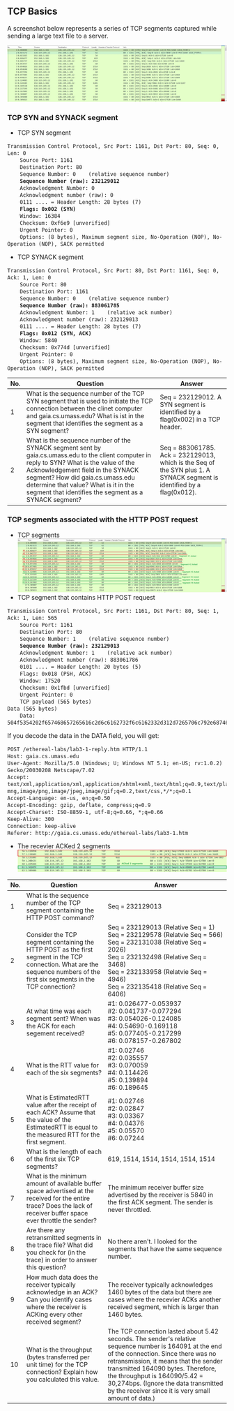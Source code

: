 ## TCP Basics
A screenshot below represents a series of TCP segments captured while sending a large text file to a server.

![screenshot1](https://github.com/chaebum-kim/network-projects/blob/master/wireshark-lab/TCP/screenshot1.jpg)

### TCP SYN and SYNACK segment
* TCP SYN segment 
<pre><code>Transmission Control Protocol, Src Port: 1161, Dst Port: 80, Seq: 0, Len: 0
    Source Port: 1161
    Destination Port: 80
    Sequence Number: 0    (relative sequence number)
    <strong>Sequence Number (raw): 232129012</strong>
    Acknowledgment Number: 0
    Acknowledgment number (raw): 0
    0111 .... = Header Length: 28 bytes (7)
    <strong>Flags: 0x002 (SYN)</strong>
    Window: 16384
    Checksum: 0xf6e9 [unverified]
    Urgent Pointer: 0
    Options: (8 bytes), Maximum segment size, No-Operation (NOP), No-Operation (NOP), SACK permitted</code></pre>
    
    
* TCP SYNACK segment
<pre><code>Transmission Control Protocol, Src Port: 80, Dst Port: 1161, Seq: 0, Ack: 1, Len: 0
    Source Port: 80
    Destination Port: 1161
    Sequence Number: 0    (relative sequence number)
    <strong>Sequence Number (raw): 883061785</strong>
    Acknowledgment Number: 1    (relative ack number)
    Acknowledgment number (raw): 232129013
    0111 .... = Header Length: 28 bytes (7)
    <strong>Flags: 0x012 (SYN, ACK)</strong>
    Window: 5840
    Checksum: 0x774d [unverified]
    Urgent Pointer: 0
    Options: (8 bytes), Maximum segment size, No-Operation (NOP), No-Operation (NOP), SACK permitted</code></pre>

|No.|Question|Answer|
|---|---|---|
|1|What is the sequence number of the TCP SYN segment that is used to initiate the TCP connection between the clinet computer and gaia.cs.umass.edu? What is ist in the segment that identifies the segment as a SYN segment?|Seq = 232129012. A SYN segment is identified by a flag(0x002) in a TCP header.|
|2|What is the sequence number of the SYNACK segment sent by gaia.cs.umass.edu to the client computer in reply to SYN? What is the value of the Acknowledgement field in the SYNACK segment? How did gaia.cs.umass.edu determine that value? What is it in the segment that identifies the segment as a SYNACK segment?|Seq = 883061785. Ack = 232129013, which is the Seq of the SYN plus 1. A SYNACK segment is identified by a flag(0x012).|


### TCP segments associated with the HTTP POST request

* TCP segments
![screenshot2](https://github.com/chaebum-kim/network-projects/blob/master/wireshark-lab/TCP/screenshot2.jpg)
* TCP segment that contains HTTP POST request
<pre><code>Transmission Control Protocol, Src Port: 1161, Dst Port: 80, Seq: 1, Ack: 1, Len: 565
    Source Port: 1161
    Destination Port: 80
    Sequence Number: 1    (relative sequence number)
    <strong>Sequence Number (raw): 232129013</strong>
    Acknowledgment Number: 1    (relative ack number)
    Acknowledgment number (raw): 883061786
    0101 .... = Header Length: 20 bytes (5)
    Flags: 0x018 (PSH, ACK)
    Window: 17520
    Checksum: 0x1fbd [unverified]
    Urgent Pointer: 0
    TCP payload (565 bytes)
Data (565 bytes)
    Data: 504f5354202f657468657265616c2d6c6162732f6c6162332d312d7265706c792e68746d…</code></pre>
    
If you decode the data in the DATA field, you will get:
<pre><code>POST /ethereal-labs/lab3-1-reply.htm HTTP/1.1 
Host: gaia.cs.umass.edu 
User-Agent: Mozilla/5.0 (Windows; U; Windows NT 5.1; en-US; rv:1.0.2) Gecko/20030208 Netscape/7.02 
Accept: text/xml,application/xml,application/xhtml+xml,text/html;q=0.9,text/plain;q=0.8,video/x-mng,image/png,image/jpeg,image/gif;q=0.2,text/css,*/*;q=0.1 
Accept-Language: en-us, en;q=0.50 
Accept-Encoding: gzip, deflate, compress;q=0.9 
Accept-Charset: ISO-8859-1, utf-8;q=0.66, *;q=0.66 
Keep-Alive: 300 
Connection: keep-alive 
Referer: http://gaia.cs.umass.edu/ethereal-labs/lab3-1.htm </code></pre>

* The recevier ACKed 2 segments
![screenshot3](https://github.com/chaebum-kim/network-projects/blob/master/wireshark-lab/TCP/screenshot3.JPG)

|No.|Question|Answer|
|---|---|---|
|1|What is the sequence number of the TCP segment containing the HTTP POST command?|Seq = 232129013|
|2|Consider the TCP segment containing the HTTP POST as the first segment in the TCP connection. What are the sequence numbers of the first six segments in the TCP connection?|Seq = 232129013 (Relative Seq = 1)<br>Seq = 232129578 (Relatvie Seq = 566)<br>Seq = 232131038 (Relative Seq = 2026)<br>Seq = 232132498 (Relative Seq = 3468)<br>Seq = 232133958 (Relatvie Seq = 4946)<br>Seq = 232135418 (Relative Seq = 6406)|
|3|At what time was each segment sent? When was the ACK for each segement received?|#1: 0.026477-0.053937<br> #2: 0.041737-0.077294<br>#3: 0.054026-0.124085<br>#4: 0.54690-0.169118<br>#5: 0.077405-0.217299<br>#6: 0.078157-0.267802|
|4|What is the RTT value for each of the six segments?|#1: 0.02746<br>#2: 0.035557<br>#3: 0.070059<br>#4: 0.114426<br>#5: 0.139894<br>#6: 0.189645|
|5|What is EstimatedRTT value after the receipt of each ACK? Assume that the value of the EstimatedRTT is equal to the measured RTT for the first segment.|#1: 0.02746<br>#2: 0.02847<br>#3: 0.03367<br>#4: 0.04376<br>#5: 0.05570<br>#6: 0.07244|
|6|What is the length of each of the first six TCP segments?|619, 1514, 1514, 1514, 1514, 1514|
|7|What is the minimum amount of available buffer space advertised at the received for the entire trace? Does the lack of receiver buffer space ever throttle the sender?|The minimum receiver buffer size advertised by the receiver is 5840 in the first ACK segment. The sender is never throttled.|
|8|Are there any retransmitted segments in the trace file? What did you check for (in the trace) in order to answer this question?|No there aren't. I looked for the segments that have the same sequence number.|
|9|How much data does the receiver typically acknowledge in an ACK? Can you identify cases where the receiver is ACKing every other received segment?|The receiver typically acknowledges 1460 bytes of the data but there are cases where the recevier ACKs another received segment, which is larger than 1460 bytes.|
|10|What is the throughput (bytes transferred per unit time) for the TCP connection? Explain how you calculated this value.|The TCP connection lasted about 5.42 seconds. The sender's relative sequence number is 164091 at the end of the connection. Since there was no retransmission, it means that the sender transmitted 164090 bytes. Therefore, the throughput is 164090/5.42 = 30,274bps. (Ignore the data transmitted by the receiver since it is very small amount of data.)|




    
